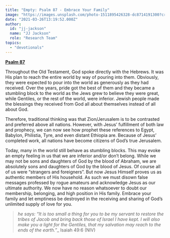 ```yaml
---
title: "Empty: Psalm 87 - Embrace Your Family"
image: "https://images.unsplash.com/photo-1511895426328-dc8714191300?crop=entropy&cs=srgb&fm=jpg&ixid=Mnw5NjYxfDB8MXxzZWFyY2h8NHx8RmFtaWx5fGVufDB8fHx8MTYxNjc4MjczNQ&ixlib=rb-1.2.1&q=85"
date: "2021-03-26T13:19:52.000Z"
author:
  id: "jj-jackson"
  name: "JJ Jackson"
  role: "Research Team"
topics:
  - "devotionals"
---
```

[**Psalm 87**][1]

Throughout the Old Testament, God spoke directly with the Hebrews. It was His plan to reach the entire world by way of pouring into them. Obviously, they were expected to pour into the world as generously as they had received. Over the years, pride got the best of them and they became a stumbling block to the world as the Jews grew to believe they were great, while Gentiles, or the rest of the world, were inferior. Jewish people made the blessings they received from God all about themselves instead of all about God.

Therefore, traditional thinking was that Zion/Jerusalem is to be contrasted and preferred above all nations. However, with Jesus’ fulfillment of both law and prophecy, we can now see how prophet these references to Egypt, Babylon, Philistia, Tyre, and even distant Ethiopia are. Because of Jesus’ completed work, all nations have become citizens of God’s true Jerusalem.

Today, many in the world still behave as stumbling blocks. This may evoke an empty feeling in us that we are inferior and/or don’t belong. While we may not be sons and daughters of God by the blood of Abraham, we are absolutely sons and daughters of God by the blood of Jesus. Of course all of us were “strangers and foreigners”. But now Jesus Himself proves us as authentic members of His household. As such we must disown false messages professed by rogue amateurs and acknowledge Jesus as our ultimate authority. We now have no reason whatsoever to doubt our membership, belonging, and high position in His family. Embrace your family and let emptiness be destroyed in the receiving and sharing of God’s unlimited supply of love for you.

> _he says: “It is too small a thing for you to be my servant to restore the tribes of Jacob and bring back those of Israel I have kept. I will also make you a light for the Gentiles, that my salvation may reach to the ends of the earth.”__ Isaiah 49:6 (NIV)

[1]: https://biblehub.com/nlt/psalms/87.htm
